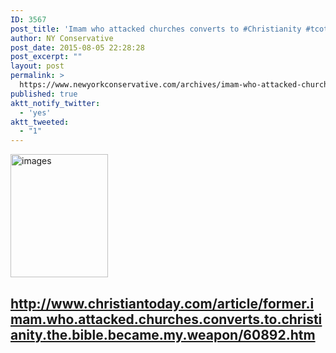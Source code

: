 ```yaml
---
ID: 3567
post_title: 'Imam who attacked churches converts to #Christianity #tcot #Persecution #Saul #Paul'
author: NY Conservative
post_date: 2015-08-05 22:28:28
post_excerpt: ""
layout: post
permalink: >
  https://www.newyorkconservative.com/archives/imam-who-attacked-churches-converts-to-christianity-tcot-persecution-saul-paul/
published: true
aktt_notify_twitter:
  - 'yes'
aktt_tweeted:
  - "1"
---
```

<a href="http://newyorkconservative.s3.amazonaws.com/wp-content/uploads/2015/08/images.jpeg"><img class="alignnone  wp-image-3568" src="http://newyorkconservative.s3.amazonaws.com/wp-content/uploads/2015/08/images.jpeg" alt="images" width="156" height="197" /></a>
<h2 class="light-header"></h2>
<h2 class="light-header"><a href="http://www.christiantoday.com/article/former.imam.who.attacked.churches.converts.to.christianity.the.bible.became.my.weapon/60892.htm">http://www.christiantoday.com/article/former.imam.who.attacked.churches.converts.to.christianity.the.bible.became.my.weapon/60892.htm</a></h2>